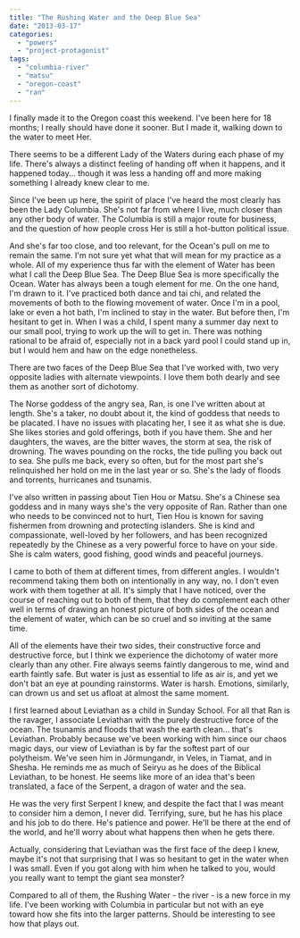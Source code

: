 ```yaml
---
title: "The Rushing Water and the Deep Blue Sea"
date: "2013-03-17"
categories: 
  - "powers"
  - "project-protagonist"
tags: 
  - "columbia-river"
  - "matsu"
  - "oregon-coast"
  - "ran"
---
```


I finally made it to the Oregon coast this weekend. I've been here for 18 months; I really should have done it sooner. But I made it, walking down to the water to meet Her.

There seems to be a different Lady of the Waters during each phase of my life. There's always a distinct feeling of handing off when it happens, and it happened today... though it was less a handing off and more making something I already knew clear to me.

Since I've been up here, the spirit of place I've heard the most clearly has been the Lady Columbia. She's not far from where I live, much closer than any other body of water. The Columbia is still a major route for business, and the question of how people cross Her is still a hot-button political issue.

And she's far too close, and too relevant, for the Ocean's pull on me to remain the same. I'm not sure yet what that will mean for my practice as a whole. All of my experience thus far with the element of Water has been what I call the Deep Blue Sea. The Deep Blue Sea is more specifically the Ocean. Water has always been a tough element for me. On the one hand, I'm drawn to it. I've practiced both dance and tai chi, and related the movements of both to the flowing movement of water. Once I'm in a pool, lake or even a hot bath, I'm inclined to stay in the water. But before then, I'm hesitant to get in. When I was a child, I spent many a summer day next to our small pool, trying to work up the will to get in. There was nothing rational to be afraid of, especially not in a back yard pool I could stand up in, but I would hem and haw on the edge nonetheless.

There are two faces of the Deep Blue Sea that I've worked with, two very opposite ladies with alternate viewpoints. I love them both dearly and see them as another sort of dichotomy.

The Norse goddess of the angry sea, Ran, is one I've written about at length. She's a taker, no doubt about it, the kind of goddess that needs to be placated. I have no issues with placating her, I see it as what she is due. She likes stories and gold offerings, both if you have them. She and her daughters, the waves, are the bitter waves, the storm at sea, the risk of drowning. The waves pounding on the rocks, the tide pulling you back out to sea. She pulls me back, every so often, but for the most part she's relinquished her hold on me in the last year or so. She's the lady of floods and torrents, hurricanes and tsunamis.

I've also written in passing about Tien Hou or Matsu. She's a Chinese sea goddess and in many ways she's the very opposite of Ran. Rather than one who needs to be convinced not to hurt, Tien Hou is known for saving fishermen from drowning and protecting islanders. She is kind and compassionate, well-loved by her followers, and has been recognized repeatedly by the Chinese as a very powerful force to have on your side. She is calm waters, good fishing, good winds and peaceful journeys.

I came to both of them at different times, from different angles. I wouldn't recommend taking them both on intentionally in any way, no. I don't even work with them together at all. It's simply that I have noticed, over the course of reaching out to both of them, that they do complement each other well in terms of drawing an honest picture of both sides of the ocean and the element of water, which can be so cruel and so inviting at the same time.

All of the elements have their two sides, their constructive force and destructive force, but I think we experience the dichotomy of water more clearly than any other. Fire always seems faintly dangerous to me, wind and earth faintly safe. But water is just as essential to life as air is, and yet we don't bat an eye at pounding rainstorms. Water is harsh. Emotions, similarly, can drown us and set us afloat at almost the same moment.

I first learned about Leviathan as a child in Sunday School. For all that Ran is the ravager, I associate Leviathan with the purely destructive force of the ocean. The tsunamis and floods that wash the earth clean... that's Leviathan. Probably because we've been working with him since our chaos magic days, our view of Leviathan is by far the softest part of our polytheism. We've seen him in Jörmungandr, in Veles, in Tiamat, and in Shesha. He reminds me as much of Seiryu as he does of the Biblical Leviathan, to be honest. He seems like more of an idea that's been translated, a face of the Serpent, a dragon of water and the sea.

He was the very first Serpent I knew, and despite the fact that I was meant to consider him a demon, I never did. Terrifying, sure, but he has his place and his job to do there. He's patience and power. He'll be there at the end of the world, and he'll worry about what happens then when he gets there.

Actually, considering that Leviathan was the first face of the deep I knew, maybe it's not that surprising that I was so hesitant to get in the water when I was small. Even if you got along with him when he talked to you, would you really want to tempt the giant sea monster?

Compared to all of them, the Rushing Water - the river - is a new force in my life. I've been working with Columbia in particular but not with an eye toward how she fits into the larger patterns. Should be interesting to see how that plays out.
